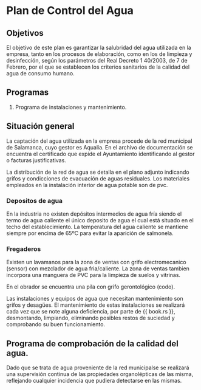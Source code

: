 # Plan de Control del Agua

## Objetivos
El objetivo de este plan es garantizar la salubridad del agua utilizada en la empresa, tanto en los procesos de elaboración, como en los de limpieza y desinfección, según los parámetros del Real Decreto 1 40/2003, de 7 de Febrero, por el que se
establecen los criterios sanitarios de la calidad del agua de consumo humano.

## Programas
1. Programa de instalaciones y mantenimiento.

## Situación general
La captación del agua utilizada en la empresa procede de la red municipal de Salamanca, cuyo gestor es Aqualia.
En el archivo de documentación se encuentra el certificado que expide el Ayuntamiento identificando al gestor o facturas justificativas.

La distribución de la red de agua se detalla en el plano adjunto indicando grifos y condicciones de evacuación
de aguas residuales. Los materiales empleados en la instalación interior de agua potable son de pvc.

### Depositos de agua
En la industria no existen depósitos intermedios de agua fría siendo el termo de agua caliente el único deposito de agua el cual está situado en el techo del establecimiento. La temperatura del agua caliente se mantiene siempre por encima de 65ºC para evitar la aparición de salmonela.

### Fregaderos
Existen un lavamanos para la zona de ventas con grifo electromecanico (sensor) con mezclador de agua fria/caliente. La zona de ventas tambien incorpora una manguera de PVC para la limpieza de suelos y vitrinas.
 
En el obrador se encuentra una pila con grifo gerontológico (codo). 
 
Las instalaciones y equipos de agua que necesitan mantenimiento son grifos y desagües. El mantenimiento de estas instalaciones se realizará cada vez que se note alguna deficiencia, por parte de {{ book.rs }}, desmontando, limpiando, eliminando posibles restos de suciedad y comprobando su buen funcionamiento.

## Programa de comprobación de la calidad del agua.
Dado que se trata de agua proveniente de la red municipalse se realizará una supervisión continua de las propiedades organolépticas de las misma, reflejando cualquier incidencia que pudiera detectarse en las mismas.